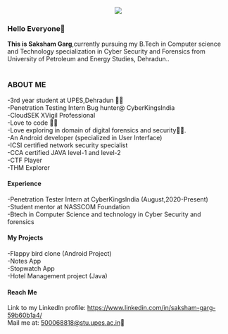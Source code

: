 <!--
**sgarg-10/sgarg-10** is a ✨ _special_ ✨ repository because its `README.md` (this file) appears on your GitHub profile.

Here are some ideas to get you started

- 🔭 I’m currently working on ...
- 🌱 I’m currently learning ...
- 👯 I’m looking to collaborate on ...
- 🤔 I’m looking for help with ...
- 💬 Ask me about ..
- 📫 How to reach me: ..
- 😄 Pronouns: ...
- ⚡ Fun fact: ...
-->
<p align="center">
<img src= https://user-images.githubusercontent.com/65415517/87281065-774e7300-c510-11ea-9191-e5cf9ebd36b9.png>
</p>

### Hello Everyone👋  <br>
**This is Saksham Garg**,currently pursuing my B.Tech in Computer science and Technology specialization in Cyber Security and Forensics from University of Petroleum and Energy Studies, Dehradun..<br><br>
### ABOUT ME

-3rd year student at UPES,Dehradun 👨‍🎓<br>
-Penetration Testing Intern Bug hunter@ CyberKingsIndia <br>
-CloudSEK XVigil Professional<br>
-Love to code 👨‍💻<br>
-Love exploring in domain of digital forensics and security🕵️‍♂️.<br>
-An Android developer (specialized in User Interface)<br>
-ICSI certified network security specialist <br>
-CCA certified JAVA level-1 and level-2 <br>
-CTF Player<br>
-THM Explorer<br>

####  Experience

-Penetration Tester Intern at CyberKingsIndia (August,2020-Present)<br>
-Student mentor at NASSCOM Foundation<br>
-Btech in Computer Science and technology in Cyber Security and forensics<br>

#### My Projects

-Flappy bird clone (Android Project) <br>
-Notes App<br>
-Stopwatch App<br>
-Hotel Management project (Java)
<br>

#### Reach Me
Link to my LinkedIn profile: https://www.linkedin.com/in/saksham-garg-59b60b1a4/<br>
Mail me at: 500068818@stu.upes.ac.in📩
<br> <br>


